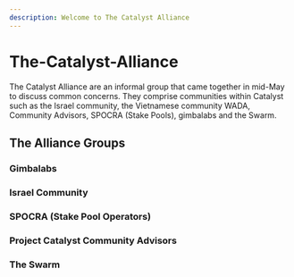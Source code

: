 ```yaml
---
description: Welcome to The Catalyst Alliance
---
```


# The-Catalyst-Alliance

The Catalyst Alliance are an informal group that came together in mid-May to discuss common concerns. They comprise communities within Catalyst such as the Israel community, the Vietnamese community WADA, Community Advisors, SPOCRA \(Stake Pools\), gimbalabs and the Swarm. 

## The Alliance Groups

### Gimbalabs

### Israel Community

### SPOCRA \(Stake Pool Operators\)

### Project Catalyst Community Advisors

### The Swarm











